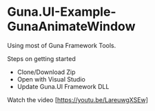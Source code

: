 # Guna.UI-Example-GunaAnimateWindow
Using most of Guna Framework Tools.

Steps on getting started
* Clone/Download Zip
* Open with Visual Studio 
* Update Guna.UI Framework DLL

Watch the video [https://youtu.be/LareuwgXSEw]